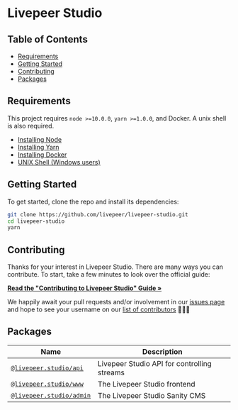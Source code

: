 # Livepeer Studio

## Table of Contents

- [Requirements](#requirements)
- [Getting Started](#getting-started)
- [Contributing](#contributing)
- [Packages](#packages)

## Requirements

This project requires `node >=10.0.0`, `yarn >=1.0.0`, and Docker. A unix shell
is also required.

- [Installing Node](https://docs.npmjs.com/getting-started/installing-node)
- [Installing Yarn](https://yarnpkg.com/lang/en/docs/install/)
- [Installing Docker](https://docs.docker.com/get-docker/)
- [UNIX Shell (Windows users)](https://docs.microsoft.com/en-us/windows/wsl/install-win10)

## Getting Started

To get started, clone the repo and install its dependencies:

```bash
git clone https://github.com/livepeer/livepeer-studio.git
cd livepeer-studio
yarn
```

## Contributing

Thanks for your interest in Livepeer Studio. There are many ways you can
contribute. To start, take a few minutes to look over the official guide:

**[Read the "Contributing to Livepeer Studio" Guide &raquo;](https://github.com/livepeer/livepeer-studio/blob/master/CONTRIBUTING.md)**

We happily await your pull requests and/or involvement in our
[issues page](https://github.com/livepeer/livepeer-studio/issues) and hope to
see your username on our
[list of contributors](https://github.com/livepeer/livepeer-studio/graphs/contributors)
🎉🎉🎉

## Packages

| Name                                                                                               | Description                                 |
| -------------------------------------------------------------------------------------------------- | ------------------------------------------- |
| [`@livepeer.studio/api`](https://github.com/livepeer/livepeer-studio/tree/master/packages/api)     | Livepeer Studio API for controlling streams |
| [`@livepeer.studio/www`](https://github.com/livepeer/livepeer-studio/tree/master/packages/www)     | The Livepeer Studio frontend                |
| [`@livepeer.studio/admin`](https://github.com/livepeer/livepeer-studio/tree/master/packages/admin) | The Livepeer Studio Sanity CMS              |
